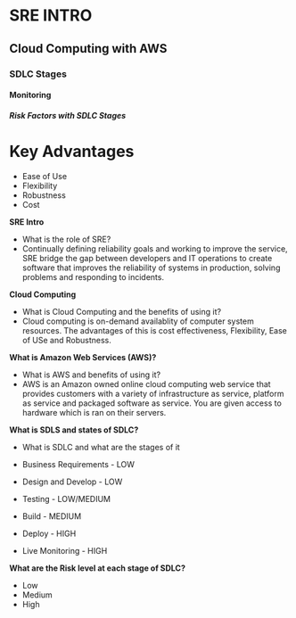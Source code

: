 # SRE INTRO
## Cloud Computing with AWS
### SDLC Stages
#### Monitoring
##### Risk Factors with SDLC Stages

# Key Advantages

* Ease of Use
* Flexibility
* Robustness
* Cost

**SRE Intro**
- What is the role of SRE?
- Continually defining reliability goals and working to improve the service, SRE bridge the gap between developers and IT operations to create software that improves the reliability of systems in production, solving problems and responding to incidents.


**Cloud Computing**
- What is Cloud Computing and the benefits of using it?
- Cloud computing is on-demand availablity of computer system resources. The advantages of this is cost effectiveness, Flexibility, Ease of USe and Robustness.


**What is Amazon Web Services (AWS)?**
- What is AWS and benefits of using it?
- AWS is an Amazon owned online cloud computing web service that provides customers with a variety of infrastructure as service, platform as service and packaged software as service. You are given access to hardware which is ran on their servers.


**What is SDLS and states of SDLC?**
- What is SDLC and what are the stages of it

- Business Requirements - LOW
- Design and Develop - LOW
- Testing - LOW/MEDIUM
- Build - MEDIUM
- Deploy - HIGH
- Live Monitoring - HIGH


**What are the Risk level at each stage of SDLC?**
- Low
- Medium
- High

